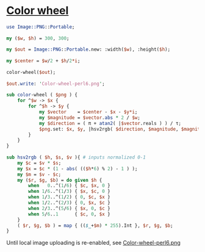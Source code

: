 [1]: http://rosettacode.org/wiki/Color_wheel

# [Color wheel][1]

```perl
use Image::PNG::Portable;
 
my ($w, $h) = 300, 300;
 
my $out = Image::PNG::Portable.new: :width($w), :height($h);
 
my $center = $w/2 + $h/2*i;
 
color-wheel($out);
 
$out.write: 'Color-wheel-perl6.png';
 
sub color-wheel ( $png ) {
    for ^$w -> $x {
        for ^$h -> $y {
            my $vector    = $center - $x - $y*i;
            my $magnitude = $vector.abs * 2 / $w;
            my $direction = ( π + atan2( |$vector.reals ) ) / τ;
            $png.set: $x, $y, |hsv2rgb( $direction, $magnitude, $magnitude < 1 );
        }
    }
}
 
sub hsv2rgb ( $h, $s, $v ){ # inputs normalized 0-1
    my $c = $v * $s;
    my $x = $c * (1 - abs( (($h*6) % 2) - 1 ) );
    my $m = $v - $c;
    my ($r, $g, $b) = do given $h {
        when   0..^(1/6) { $c, $x, 0 }
        when 1/6..^(1/3) { $x, $c, 0 }
        when 1/3..^(1/2) { 0, $c, $x }
        when 1/2..^(2/3) { 0, $x, $c }
        when 2/3..^(5/6) { $x, 0, $c }
        when 5/6..1      { $c, 0, $x }
    }
    ( $r, $g, $b ) = map { (($_+$m) * 255).Int }, $r, $g, $b;
}
```


Until local image uploading is re-enabled, see [Color-wheel-perl6.png](https://github.com/thundergnat/rc/blob/master/img/Color-wheel-perl6.png)
